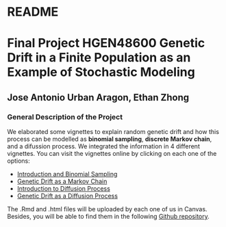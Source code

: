 # README
# Final Project HGEN48600  Genetic Drift in a Finite Population as an Example of Stochastic Modeling
## Jose Antonio Urban Aragon, Ethan Zhong
### General Description of the Project



We elaborated some vignettes to explain random genetic drift and how this process can be modelled as **binomial sampling**, **discrete Markov chain**, and a difussion process. We integrated the information in 4 different vignettes. You can visit the vignettes online by clicking on each one of the options:  

* [Introduction and Binomial Sampling](https://jaurbanchicago.github.io/docs/Genetic_Drift_Intro.html)
* [Genetic Drift as a Markov Chain](https://jaurbanchicago.github.io/docs/Genetic_Drift_Markov.html)
* [Introduction to Diffusion Process](https://jaurbanchicago.github.io/docs/diffusion_process.html)
* [Genetic Drift as a Diffusion Process](https://jaurbanchicago.github.io/docs/diffusion_approx.html)


The .Rmd and .html files will be uploaded by each one of us in Canvas. Besides, you will be able to find them in the following [Github repository](https://github.com/jaurbanChicago/jaurbanChicago.github.io).